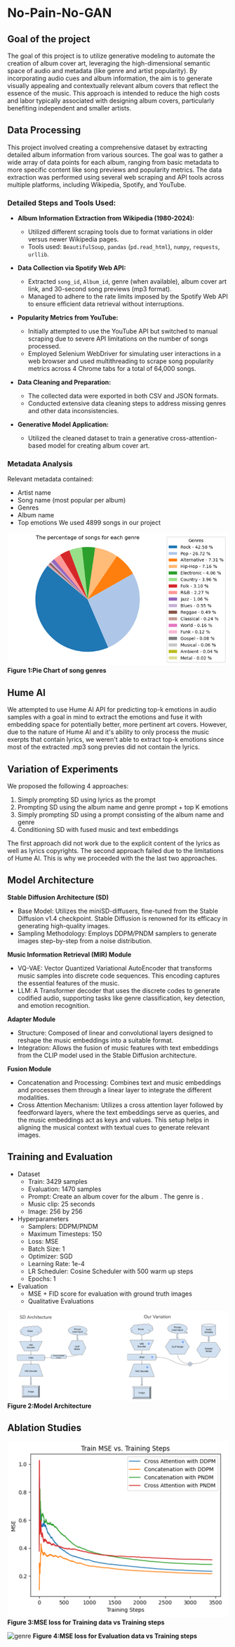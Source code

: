 
# No-Pain-No-GAN

## Goal of the project

The goal of this project is to utilize generative modeling to automate the creation of album cover art, leveraging the high-dimensional semantic space of audio and metadata (like genre and artist popularity). By incorporating audio cues and album information, the aim is to generate visually appealing and contextually relevant album covers that reflect the essence of the music. This approach is intended to reduce the high costs and labor typically associated with designing album covers, particularly benefiting independent and smaller artists.

## Data Processing
This project involved creating a comprehensive dataset by extracting detailed album information from various sources. The goal was to gather a wide array of data points for each album, ranging from basic metadata to more specific content like song previews and popularity metrics. The data extraction was performed using several web scraping and API tools across multiple platforms, including Wikipedia, Spotify, and YouTube.

### Detailed Steps and Tools Used:

- **Album Information Extraction from Wikipedia (1980-2024):**
  - Utilized different scraping tools due to format variations in older versus newer Wikipedia pages.
  - Tools used: `BeautifulSoup`, `pandas` (`pd.read_html`), `numpy`, `requests`, `urllib`.

- **Data Collection via Spotify Web API:**
  - Extracted `song_id`, `Album_id`, genre (when available), album cover art link, and 30-second song previews (mp3 format).
  - Managed to adhere to the rate limits imposed by the Spotify Web API to ensure efficient data retrieval without interruptions.

- **Popularity Metrics from YouTube:**
  - Initially attempted to use the YouTube API but switched to manual scraping due to severe API limitations on the number of songs processed.
  - Employed Selenium WebDriver for simulating user interactions in a web browser and used multithreading to scrape song popularity metrics across 4 Chrome tabs for a total of 64,000 songs.

- **Data Cleaning and Preparation:**
  - The collected data were exported in both CSV and JSON formats.
  - Conducted extensive data cleaning steps to address missing genres and other data inconsistencies.

- **Generative Model Application:**
  - Utilized the cleaned dataset to train a generative cross-attention-based model for creating album cover art.

### Metadata Analysis
Relevant metadata contained:

- Artist name
- Song name (most popular per album)
- Genres
- Album name
- Top emotions
We used 4899 songs in our project

![genre](img/genre_pie_chart.png)
**Figure 1:Pie Chart of song genres**

## Hume AI
We attempted to use Hume AI API for predicting top-k emotions in audio samples with a goal in mind to extract the emotions and fuse it with embedding space for potentially better, more pertinent art covers. However, due to the nature of Hume AI and it's ability to only process the music exerpts that contain lyrics, we weren't able to extract top-k emotions since most of the extracted .mp3 song previes did not contain the lyrics.

## Variation of Experiments
We proposed the following 4 approaches:
1. Simply prompting SD using lyrics as the prompt
2. Prompting SD using the album name and genre prompt + top K emotions
3. Simply prompting SD using a prompt consisting of the album name and genre
4. Conditioning SD with fused music and text embeddings

The first approach did not work due to the explicit content of the lyrics as well as lyrics copyrights. The second approach failed due to the limitations of Hume AI. This is why we proceeded with the the last two approaches.

## Model Architecture

**Stable Diffusion Architecture (SD)**

- Base Model: Utilizes the miniSD-diffusers, fine-tuned from the Stable Diffusion v1.4 checkpoint. Stable Diffusion is renowned for its efficacy in generating high-quality images.
- Sampling Methodology: Employs DDPM/PNDM samplers to generate images step-by-step from a noise distribution.

**Music Information Retrieval (MIR) Module**
- VQ-VAE: Vector Quantized Variational AutoEncoder that transforms music samples into discrete code sequences. This encoding captures the essential features of the music.
- LLM: A Transformer decoder that uses the discrete codes to generate codified audio, supporting tasks like genre classification, key detection, and emotion recognition.

**Adapter Module**
- Structure: Composed of linear and convolutional layers designed to reshape the music embeddings into a suitable format.
- Integration: Allows the fusion of music features with text embeddings from the CLIP model used in the Stable Diffusion architecture.

**Fusion Module**
- Concatenation and Processing: Combines text and music embeddings and processes them through a linear layer to integrate the different modalities.
- Cross Attention Mechanism: Utilizes a cross attention layer followed by feedforward layers, where the text embeddings serve as queries, and the music embeddings act as keys and values. This setup helps in aligning the musical context with textual cues to generate relevant images.

## Training and Evaluation
- Dataset
  - Train: 3429 samples
  - Evaluation: 1470 samples
  - Prompt: Create an album cover for the album <album name>. The genre is <genre>.
  - Music clip: 25 seconds
  - Image: 256 by 256
- Hyperparameters
  - Samplers: DDPM/PNDM
  - Maximum Timesteps: 150
  - Loss: MSE
  - Batch Size: 1
  - Optimizer: SGD
  - Learning Rate: 1e-4
  - LR Scheduler: Cosine Scheduler with 500 warm up steps
  - Epochs: 1
- Evaluation
  - MSE + FID score for evaluation with ground truth images
  - Qualitative Evaluations



![genre](img/model_architecture.png)
**Figure 2:Model Architecture**

## Ablation Studies
![genre](img/Train_MSE.png)
**Figure 3:MSE loss for Training data vs Training steps**

![genre](img/Evaluation_MSE.png)
**Figure 4:MSE loss for Evaluation data vs Training steps**

